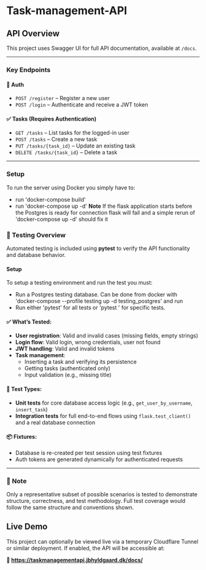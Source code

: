 # Task-management-API
## API Overview

This project uses Swagger UI for full API documentation, available at `/docs`.

---

### Key Endpoints

#### 🔐 Auth
- `POST /register` – Register a new user
- `POST /login` – Authenticate and receive a JWT token

#### ✅ Tasks (Requires Authentication)
- `GET /tasks` – List tasks for the logged-in user
- `POST /tasks` – Create a new task
- `PUT /tasks/{task_id}` – Update an existing task
- `DELETE /tasks/{task_id}` – Delete a task

---
### Setup

To run the server using Docker you simply have to:
- run 'docker-compose build'
- run 'docker-compose up -d'
**Note** If the flask application starts before the Postgres is ready for connection flask will fail and a simple rerun of 'docker-compose up -d' should fix it 
  
### 🧪 Testing Overview

Automated testing is included using **pytest** to verify the API functionality and database behavior.

#### Setup
To setup a testing environment and run the test you must:
- Run a Postgres testing database. Can be done from docker with 'docker-compose --profile testing up -d testing_postgres' and run 
- Run either 'pytest' for all tests or 'pytest <filename>' for specific tests.

#### ✅ What’s Tested:
- **User registration**: Valid and invalid cases (missing fields, empty strings)
- **Login flow**: Valid login, wrong credentials, user not found
- **JWT handling**: Valid and invalid tokens
- **Task management**:
  - Inserting a task and verifying its persistence
  - Getting tasks (authenticated only)
  - Input validation (e.g., missing title)

#### 🧱 Test Types:
- **Unit tests** for core database access logic (e.g., `get_user_by_username`, `insert_task`)
- **Integration tests** for full end-to-end flows using `flask.test_client()` and a real database connection

#### 📦 Fixtures:
- Database is re-created per test session using test fixtures
- Auth tokens are generated dynamically for authenticated requests

---

### 📝 Note
Only a representative subset of possible scenarios is tested to demonstrate structure, correctness, and test methodology. Full test coverage would follow the same structure and conventions shown.

## Live Demo

This project can optionally be viewed live via a temporary Cloudflare Tunnel or similar deployment. If enabled, the API will be accessible at:

**🔗 https://taskmanagementapi.jbhyldgaard.dk/docs/**

